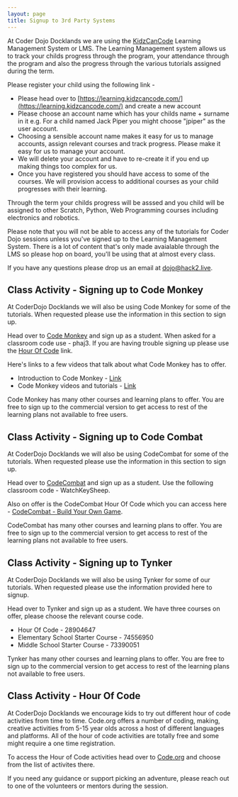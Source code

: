 ```yaml
---
layout: page
title: Signup to 3rd Party Systems 
---
```


At Coder Dojo Docklands we are using the [KidzCanCode](https://learning.kidzcancode.com/) Learning Management System or LMS. The Learning Management system allows us to track your childs progress through the program, your attendance through the program and also the progress through the various tutorials assigned during the term.

Please register your child using the following link - 

- Please head over to [https://learning.kidzcancode.com/](https://learning.kidzcancode.com/) and create a new account
- Please choose an account name which has your childs name + surname in it e.g. For a child named Jack Piper you might choose "jpiper" as the user account. 
- Choosing a sensible account name makes it easy for us to manage accounts, assign relevant courses and track progress. Please make it easy for us to manage your account.
- We will delete your account and have to re-create it if you end up making things too complex for us.
- Once you have registered you should have access to some of the courses. We will provision access to additional courses as your child progresses with their learning. 

Through the term your childs progress will be asssed and you child will be assigned to other Scratch, Python, Web Programming courses including electronics and robotics. 

Please note that you will not be able to access any of the tutorials for Coder Dojo sessions unless you've signed up to the Learning Management System. There is a lot of content that's only made avaialable through the LMS so please hop on board, you'll be using that at almost every class. 

If you have any questions please drop us an email at dojo@hack2.live. 

## Class Activity - Signing up to Code Monkey

At CoderDojo Docklands we will also be using Code Monkey for some of the tutorials. When requested please use the information in this section to sign up.

Head over to [Code Monkey](https://www.playcodemonkey.com/) and sign up as a student. When asked for a classroom code use - phaj3. If you are having trouble signing up please use the [Hour Of Code](https://www.playcodemonkey.com/blog/hour-of-code/coding-adventure/) link.

Here's links to a few videos that talk about what Code Monkey has to offer.

- Introduction to Code Monkey - [Link](https://youtu.be/2tOrwsFCbHo)
- Code Monkey videos and tutorials - [Link](https://www.youtube.com/channel/UC1JLRsmlny2Sy9pGClYbFqg)

Code Monkey has many other courses and learning plans to offer. You are free to sign up to the commercial version to get access to rest of the learning plans not available to free users.  

## Class Activity - Signing up to Code Combat

At CoderDojo Docklands we will also be using CodeCombat for some of the tutorials. When requested please use the information in this section to sign up.

Head over to [CodeCombat](https://codecombat.com/) and sign up as a student. Use the following classroom code - WatchKeySheep. 

Also on offer is the CodeCombat Hour Of Code which you can access here - [CodeCombat - Build Your Own Game](https://hourofcode.com/cocomgame).

CodeCombat has many other courses and learning plans to offer. You are free to sign up to the commercial version to get access to rest of the learning plans not available to free users.  

## Class Activity - Signing up to Tynker

At CoderDojo Docklands we will also be using Tynker for some of our tutorials. When requested please use the information provided here to signup.

Head over to Tynker and sign up as a student. We have three courses on offer, please choose the relevant course code.

* Hour Of Code -  28904647 
* Elementary School Starter Course - 74556950 
* Middle School Starter Course - 73390051 

Tynker has many other courses and learning plans to offer. You are free to sign up to the commercial version to get access to rest of the learning plans not available to free users.  

## Class Activity - Hour Of Code

At CoderDojo Docklands we encourage kids to try out different hour of code activities from time to time. Code.org offers a number of coding, making, creative activities from 5-15 year olds across a host of different languages and platforms. All of the hour of code activities are totally free and some might require a one time registration. 

To access the Hour of Code activities head over to [Code.org](https://code.org/learn) and choose from the list of activites there.

If you need any guidance or support picking an adventure, please reach out to one of the volunteers or mentors during the session.


